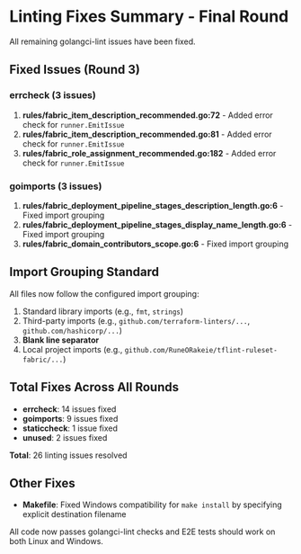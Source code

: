 # Linting Fixes Summary - Final Round

All remaining golangci-lint issues have been fixed.

## Fixed Issues (Round 3)

### errcheck (3 issues)
1. **rules/fabric_item_description_recommended.go:72** - Added error check for `runner.EmitIssue`
2. **rules/fabric_item_description_recommended.go:81** - Added error check for `runner.EmitIssue`
3. **rules/fabric_role_assignment_recommended.go:182** - Added error check for `runner.EmitIssue`

### goimports (3 issues)
1. **rules/fabric_deployment_pipeline_stages_description_length.go:6** - Fixed import grouping
2. **rules/fabric_deployment_pipeline_stages_display_name_length.go:6** - Fixed import grouping
3. **rules/fabric_domain_contributors_scope.go:6** - Fixed import grouping

## Import Grouping Standard

All files now follow the configured import grouping:
1. Standard library imports (e.g., `fmt`, `strings`)
2. Third-party imports (e.g., `github.com/terraform-linters/...`, `github.com/hashicorp/...`)
3. **Blank line separator**
4. Local project imports (e.g., `github.com/RuneORakeie/tflint-ruleset-fabric/...`)

## Total Fixes Across All Rounds

- **errcheck**: 14 issues fixed
- **goimports**: 9 issues fixed  
- **staticcheck**: 1 issue fixed
- **unused**: 2 issues fixed

**Total**: 26 linting issues resolved

## Other Fixes

- **Makefile**: Fixed Windows compatibility for `make install` by specifying explicit destination filename

All code now passes golangci-lint checks and E2E tests should work on both Linux and Windows.
